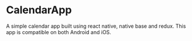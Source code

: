 # CalendarApp
A simple calendar app built using react native, native base and redux. This app is compatible on both Android and iOS.
